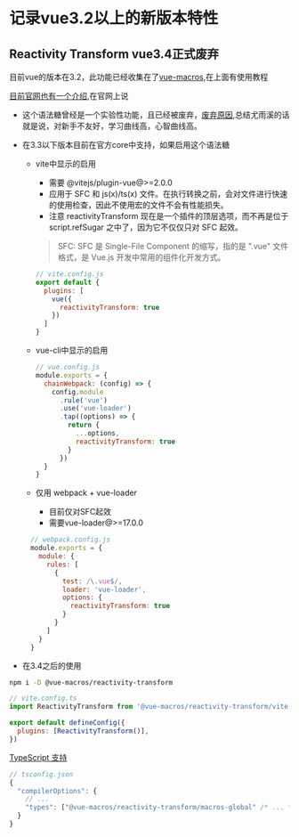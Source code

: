 
# 记录vue3.2以上的新版本特性

## Reactivity Transform vue3.4正式废弃

目前vue的版本在3.2，此功能已经收集在了[vue-macros](https://vue-macros.sxzz.moe/zh-CN/features/reactivity-transform.html),在上面有使用教程

[目前官网也有一个介绍](https://cn.vuejs.org/guide/extras/reactivity-transform.html#refs-vs-reactive-variables),在官网上说

- 这个语法糖曾经是一个实验性功能，且已经被废弃，[废弃原因](https://github.com/vuejs/rfcs/discussions/369#discussioncomment-5059028),总结尤雨溪的话就是说，对新手不友好，学习曲线高，心智曲线高。

- 在3.3以下版本目前在官方core中支持，如果启用这个语法糖
  
  - vite中显示的启用
    - 需要 @vitejs/plugin-vue@>=2.0.0
    - 应用于 SFC 和 js(x)/ts(x) 文件。在执行转换之前，会对文件进行快速的使用检查，因此不使用宏的文件不会有性能损失。
    - 注意 reactivityTransform 现在是一个插件的顶层选项，而不再是位于 script.refSugar 之中了，因为它不仅仅只对 SFC 起效。
    > SFC: SFC 是 Single-File Component 的缩写，指的是 ".vue" 文件格式，是 Vue.js 开发中常用的组件化开发方式。
    
    ```js
    // vite.config.js
    export default {
      plugins: [
        vue({
          reactivityTransform: true
        })
      ]
    }

    ```

  - vue-cli中显示的启用
  
    ```js
    // vue.config.js
    module.exports = {
      chainWebpack: (config) => {
        config.module
          .rule('vue')
          .use('vue-loader')
          .tap((options) => {
            return {
              ...options,
              reactivityTransform: true
            }
          })
      }
    }

    ```

  - 仅用 webpack + vue-loader
    - 目前仅对SFC起效
    - 需要vue-loader@>=17.0.0

  ```js
    // webpack.config.js
    module.exports = {
      module: {
        rules: [
          {
            test: /\.vue$/,
            loader: 'vue-loader',
            options: {
              reactivityTransform: true
            }
          }
        ]
      }
    }

  ```

- 在3.4之后的使用

```bash
npm i -D @vue-macros/reactivity-transform
```

```js
// vite.config.ts
import ReactivityTransform from '@vue-macros/reactivity-transform/vite'

export default defineConfig({
  plugins: [ReactivityTransform()],
})
```

[TypeScript 支持](https://vue-macros.sxzz.moe/zh-CN/features/reactivity-transform.html)

```ts
// tsconfig.json
{
  "compilerOptions": {
    // ...
    "types": ["@vue-macros/reactivity-transform/macros-global" /* ... */]
  }
}
```